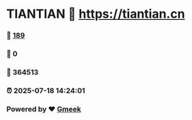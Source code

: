 # TIANTIAN :link: https://tiantian.cn 
### :page_facing_up: [189](https://tiantian.cn/tag.html) 
### :speech_balloon: 0 
### :hibiscus: 364513 
### :alarm_clock: 2025-07-18 14:24:01 
### Powered by :heart: [Gmeek](https://github.com/Meekdai/Gmeek)
